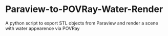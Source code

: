 # Paraview-to-POVRay-Water-Render
A python script to export STL objects from Paraview and render a scene with water appearence via POVRay
